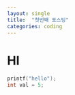 ```yaml
---
layout: single
title:  "첫번째 포스팅"
categories: coding
---
```

# HI

```c
printf("hello");
int val = 5;
```





